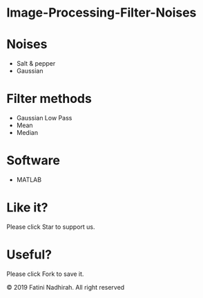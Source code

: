 # Image-Processing-Filter-Noises

# Noises
- Salt & pepper
- Gaussian

# Filter methods
- Gaussian Low Pass
- Mean
- Median

# Software
- MATLAB

# Like it?
Please click Star to support us.

# Useful?
Please click Fork to save it.

© 2019 Fatini Nadhirah. All right reserved
